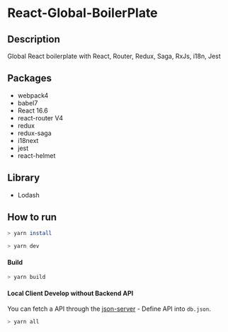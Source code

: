 # React-Global-BoilerPlate

## Description
Global React boilerplate with React, Router, Redux, Saga, RxJs, i18n, Jest

## Packages
- webpack4
- babel7
- React 16.6
- react-router V4
- redux
- redux-saga
- i18next
- jest
- react-helmet
<!-- - circle.ci -->
<!-- - docker -->

## Library
- Lodash

## How to run
```bash
> yarn install
```
```bash
> yarn dev
```

#### Build
```bash
> yarn build
```

#### Local Client Develop without Backend API
You can fetch a API through the [json-server](https://github.com/typicode/json-server)
	- Define API into `db.json`.
```bash
> yarn all
```
